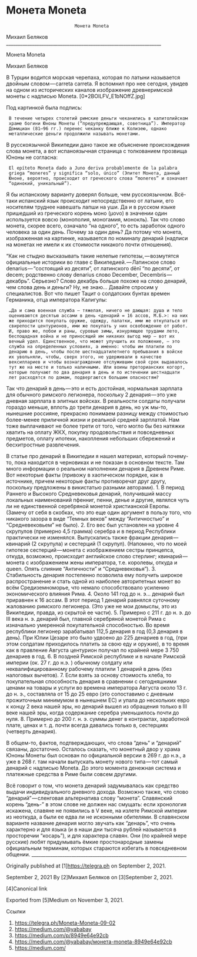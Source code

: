 #                               Монета Moneta
                              Монета Moneta

   Михаил Беляков
     __________________________________________________________________

Монета Moneta

   Михаил Беляков

   В Турции водится морская черепаха, которая по латыни называется двойным
   словом — carreta carreta. Я вспомнил про нее сегодня, увидев на одном
   из исторических каналов изображение древнеримской монеты с надписью
   Moneta.
   [0*2BOlLFV_E1bNOffZ.jpg]

   Под картинкой была подпись:

     В течение четырех столетий римские деньги чеканились в капитолийском
     храме богини Юноны Монеты (“предупреждающая, советница”). Император
     Домициан (81–96 гг.) перенес чеканку ближе к Колизею, однако
     металлические деньги продолжили называть монетами.

   В русскоязычной Википедии дано такое же объяснение происхождения слова
   монета, а вот испаноязычная страница с толкованием прозвища Юноны не
   согласна:

     El epíteto Moneta dado a Juno deriva probablemente de la palabra
     griega “moneres” y significa “solo, único” (Эпитет Монета, данный
     Юноне, вероятно, происходит от греческого слова “moneres” и означает
     “одинокий, уникальный”).

   Я бы испанскому варианту доверял больше, чем русскоязычном. Всё-таки
   испанский язык происходит непосредственно от латыни, его носителям
   труднее навешать лапши на уши. Да и в русском языке пришедший из
   греческого корень моно (μονο) в значении один используется вовсю
   (монополия, моногамия, монокль). Так что слово монета, скорее всего,
   означало “на одного”, то есть заработок одного человека за один день.
   Почему за один день? Да потому что монета, изображенная на картинке,
   называется по номиналу денарий (надписи на монетах не имели к их
   стоимости никакого почти отношения).

   “Как не стыдно высказывать такие нелепые гипотезы, — возмутятся
   официальные историки во главе с Википедией. — Латинское слово
   denarius — “состоящий из десяти”, от латинского dēnī “по десяти”, от
   decem; родственно слову denarius слово December, Decembris — декабрь”.
   Серьезно? Слово декабрь больше похоже на слово денарий, чем слова день
   и деньги? Ну, не знаю… Давайте спросим у специалистов. Вот что пишет
   Тацит о солдатских бунтах времен Германика, отца императора Калигулы:

     …Да и сама военная служба — тяжелая, ничего не дающая: душа и тело
     оцениваются десятью ассами в день <денарий = 16 ассов, М.Б.>: на них
     же приходится покупать оружие, одежду, палатки, ими же откупаться от
     свирепости центурионов, ими же покупать у них освобождение от работ.
     И, право же, побои и раны, суровые зимы, изнуряющее трудами лето,
     беспощадная война и не приносящий им никаких выгод мир — вот их
     вечный удел. Единственное, что может улучшить их положение, — это
     служба на определенных условиях, а именно: чтобы им платили по
     денарию в день, чтобы после шестнадцатилетнего пребывания в войске
     их увольняли, чтобы, сверх этого, не удерживали в качестве
     вексиллариев и чтобы вознаграждение отслужившим свой срок выдавалось
     тут же на месте и только наличными. Или воины преторианских когорт,
     которые получают по два денария в день и по истечении шестнадцати
     лет расходятся по домам, подвергаются большим опасностям?

   Так что денарий в день — это и есть достойная, нормальная зарплата для
   обычного римского легионера, поскольку 2 денария — это уже дневная
   зарплата в элитных войсках. В реальности солдаты получали гораздо
   меньше, вплоть до трети денария в день, но уж мы-то, нынешние россияне,
   прекрасно понимаем разницу между стоимостью более-менее приличной жизни
   и реальной средней зарплатой. Нам тоже выплачивают не более трети от
   того, чего могло бы без натяжки хватить на оплату ЖКХ, покупку
   продовольствия и повседневных предметов, оплату ипотеки, накопления
   небольших сбережений и бесхитростные развлечения.

   В статье про денарий в Википедии я нашел материал, который почему-то,
   пока находится в черновиках и не показан в основном тексте. Там много
   информации о реальном наполнении денария в Древнем Риме. Вот некоторые
   факты (привожу в хаотическом порядке, как в источнике, причем некоторые
   факты противоречат друг другу, поскольку предложены в викистатью
   разными авторами).
    1. В период Раннего и Высокого Средневековья денарий, получивший массу
       локальных наименований пфенниг, пенни, денье и другие, являлся чуть
       ли не единственной серебряной монетой христианской Европы. (Замечу
       от себя в скобках, что это еще один аргумент в пользу того, что
       никакого зазора в виде “Темных веков” между “Античностью” и
       “Средневековьем” не было).
    2. Его вес был установлен на уровне 4 скрупулов (примерно 4,5 грамма)
       серебра и в период Республики практически не изменялся. Выпускались
       также фракции денария — квинарий (2 скрупула) и сестерций (1
       скрупул). (Напомню, что по моей гипотезе сестерций — монета с
       изображением сестры принцепса, откуда, возможно, происходит
       английское слово стерлинг; квинарий — монета с изображением жены
       императора, т.е. королевы, откуда и queen. Опять слияние
       “Античности” и “Средневековья”).
    3. Стабильность денария постепенно позволила ему получить широкое
       распространение и стать одной из наиболее авторитетных монет во
       всём Средиземноморье, что немало способствовало усилению
       экономического влияния Рима.
    4. Около 141 год до н. э… денарий был приравнен к 16 ассам. В этот
       период 1 денарий равнялся суточному жалованию римского легионера.
       (Это уже не мои домыслы, это из Википедии, правда, из скрытой ее
       части).
    5. Примерно с 211 г. до н. э. до III века н. э. денарий был, главной
       серебряной монетой Рима с изначально умеренной покупательной
       способностью. Во время республики легионер зарабатывал 112,5
       денария в год (0,3 денария в день). При Юлии Цезаре это было
       удвоено до 225 денариев в год, (при этом солдатам приходилось
       платить за свою еду и оружие), в то время как в правление Августа
       центурион получал по крайней мере 3 750 дeнариев в год.
    6. В поздней Римской республике и в начале Римской империи (ок. 27 г.
       до н.э. ) обычному солдату или неквалифицированному рабочему
       платили 1 дeнарий в день (без налоговых вычетов).
    7. Если взять за основу стоимость хлеба, то покупательная способность
       денария в сравнении с сегодняшними ценами на товары и услуги во
       времена императора Августа около 13 г. до н. э., составлялa от 15
       до 25 евро (это сопоставимо с дневным прожиточным минимумом в
       нынешнем ЕС) и упалa до нескольких евро к концу 2 века нашей эры,
       но денарий вышел из обращения только в III веке нашей эры, когда
       содержание серебра уменьшилось почти до нуля.
    8. Примерно до 200 г. н. э. суммы денег в контрактах, заработной
       плате, ценах и т. д. почти всегда давались только в, сестерциях
       (четверть денария).

   В общем-то, фактов, подтверждающих, что слова “день” и “денарий”
   связаны, достаточно. Осталось сказать, что монетный двор у храма Юноны
   Монеты был основан по официальной версии в 269 г. до н.э., а уже в 268
   г. там начали выпускать монету нового типа — тот самый денарий с
   надписью Moneta. До этого момента денежная система и платежные средства
   в Риме были совсем другими.

   Всё говорит о том, что монета денарий задумывалась как средство выдачи
   индивидуального дневного дохода. Возможно также, что слово
   “денарий” — сленговая альтернатива слову “монета”. Славянский корень
   “день-” в этом слове не должен нас смущать: если хронология искажена,
   славяне не появились в V веке, на излете Римской империи из неоткуда, а
   были ее едва ли не исконными обителями. В славянском варианте название
   денария могло звучать как “денарь”, что очень характерно и для языка (и
   в наши дни тысяча рублей называется в просторечии “косарь”), и для
   характера славян. Они (по крайней мере русские) любят придумывать ёмкие
   простонародные замены официальным терминам, которых стараются избегать
   в повседневном общении.
     __________________________________________________________________

   Originally published at [1]https://telegra.ph on September 2, 2021.

<time>September 2, 2021</time>
   By [2]Михаил Беляков on [3]September 2, 2021.

   [4]Canonical link

   Exported from [5]Medium on November 3, 2021.

Ссылки

   1. https://telegra.ph/Moneta-Moneta-09-02
   2. https://medium.com/@yababay
   3. https://medium.com/p/8949e64e92cb
   4. https://medium.com/@yababay/монета-moneta-8949e64e92cb
   5. https://medium.com/

